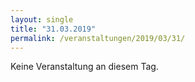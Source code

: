 ```yaml
---
layout: single
title: "31.03.2019"
permalink: /veranstaltungen/2019/03/31/
---
```


Keine Veranstaltung an diesem Tag.
